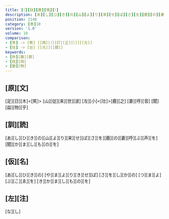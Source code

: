 ```yaml
---
title: [（][詠][鹿][鳴][）]
description: [あ][し][ひ][き][の][山][よ][り][来][せ][ば][さ][を][鹿][の][妻][呼][ぶ][声][を][聞][か][ま][し][も][の][を]
position: 2148
category: [巻]10
version: '1.0'
volume: 10
comparison:
- [笑] -> [笶] [[西][（][訂][正][）]][[元]]
- [牡] -> [壮] [[元]][[類]]
keywords:
- [秋][雑][歌]
- [枕][詞]
- [動][物]
---
```


## [原][文]

[足][日][木]<[笶]> [山][従][来][世][波] [左][小]<[壮]>[鹿][之] [妻][呼][音] [聞][益][物][乎]

## [訓][読]

[あ][し][ひ][き][の][山][よ][り][来][せ][ば][さ][を][鹿][の][妻][呼][ぶ][声][を][聞][か][ま][し][も][の][を]

## [仮][名]

[あ][し][ひ][き][の] [や][ま][よ][り][き][せ][ば] [さ][を][し][か][の] [つ][ま][よ][ぶ][こ][ゑ][を] [き][か][ま][し][も][の][を]

## [左][注]

[な][し]
